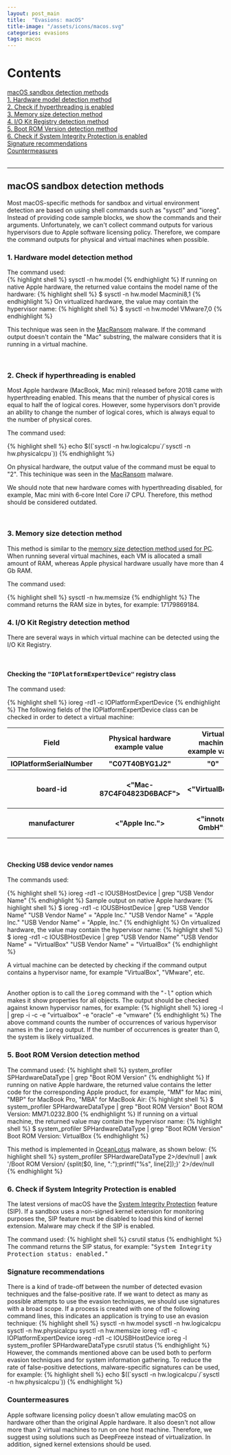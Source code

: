 ```yaml
---
layout: post_main
title:  "Evasions: macOS"
title-image: "/assets/icons/macos.svg"
categories: evasions 
tags: macos
---
```


<h1>Contents</h1>

[macOS sandbox detection methods](#macos-sandbox-methods)
<br />
  [1. Hardware model detection method](#hardware-model)
<br />
  [2. Check if hyperthreading is enabled](#hyperthreading-enabled)
<br />
  [3. Memory size detection method](#memory-size)
<br />
  [4. I/O Kit Registry detection method](#iokit-registry)
<br />
  [5. Boot ROM Version detection method](#boot-rom)
<br />
  [6. Check if System Integrity Protection is enabled](#sip)
<br />
  [Signature recommendations](#signature-recommendations)
<br />
  [Countermeasures](#countermeasures)
<br />
<br />

<hr class="space">

<h2><a class="a-dummy" name="macos-sandbox-methods">macOS sandbox detection methods</a></h2>
Most macOS-specific methods for sandbox and virtual environment detection are based on using shell commands such as 
"sysctl" and "ioreg".
Instead of providing code sample blocks, we show the commands and their arguments.
Unfortunately, we can't collect command outputs for various hypervisors due to Apple software licensing policy.
Therefore, we compare the command outputs for physical and virtual machines when possible.

<br />
<h3><a class="a-dummy" name="hardware-model">1. Hardware model detection method</a></h3>
The command used:
<br />
{% highlight shell %}
sysctl -n hw.model
{% endhighlight %}
If running on native Apple hardware, the returned value contains the model name of the hardware:
{% highlight shell %}
$ sysctl -n hw.model
Macmini8,1
{% endhighlight %}
On virtualized hardware, the value may contain the hypervisor name:
{% highlight shell %}
$ sysctl -n hw.model
VMware7,0
{% endhighlight %}
<p>This technique was seen in the <a href="https://macos.checkpoint.com/families/MacRansom/">MacRansom</a> malware.
If the command output doesn't contain the "Mac" substring, the malware considers that it is running in 
a virtual machine.</p>
<br />

<h3><a class="a-dummy" name="hyperthreading-enabled">2. Check if hyperthreading is enabled</a></h3>
Most Apple hardware (MacBook, Mac mini) released before 2018 came with hyperthreading enabled. 
This means that the number of physical cores is equal to half the of logical cores.
However, some hypervisors don't provide an ability to change the number of logical cores, which is always
equal to the number of physical cores.
<p>The command used:</p>
{% highlight shell %}
echo $((`sysctl -n hw.logicalcpu`/`sysctl -n hw.physicalcpu`))
{% endhighlight %}
<p>On physical hardware, the output value of the command must be equal to "2".
This techinique was seen in the <a href="https://macos.checkpoint.com/families/MacRansom/">MacRansom</a> malware.</p>
<p>We should note that new hardware comes with hyperthreading disabled, for example, Mac mini with 6‑core Intel 
Core i7 CPU. Therefore, this method should be considered outdated.</p>
<br />


<h3><a class="a-dummy" name="memory-size">3. Memory size detection method</a></h3>
This method is similar to the <a href="/techniques/generic-os-queries.html#check-if-total-ram-is-low">
memory size detection method used for PC</a>. 
When running several virtual machines, each VM is allocated a small amount of RAM,
whereas Apple physical hardware usually have more than 4 Gb RAM.
<p>The command used:</p>
{% highlight shell %}
sysctl -n hw.memsize
{% endhighlight %}
The command returns the RAM size in bytes, for example: 17179869184.
<br />


<h3><a class="a-dummy" name="iokit-registry">4. I/O Kit Registry detection method</a></h3>
<p>There are several ways in which virtual machine can be detected using the I/O Kit Registry.</p>
<br/>

<h4>Checking the <tt>"IOPlatformExpertDevice"</tt> registry class</h4>
<p>The command used:</p>
{% highlight shell %}
ioreg -rd1 -c IOPlatformExpertDevice
{% endhighlight %}
The following fields of the IOPlatformExpertDevice class can be checked in order to detect a virtual machine:
<br />

<table style="width:100%">
  <tr>
  	<th style="text-align:center">Field</th>
  	<th style="text-align:center">Physical hardware example value&nbsp;</th>
  	<th style="text-align:center">Virtual machine example value&nbsp;</th>
  	<th style="text-align:center">VM detection rule&nbsp;</th>
  </tr>
  <tr>
  	<th style="text-align:center">IOPlatformSerialNumber</th>
  	<th style="text-align:center">"C07T40BYG1J2"</th>
  	<th style="text-align:center">"0"</th>
  	<th style="text-align:center">Equal to "0"</th>
  </tr>
  <tr>
  	<th style="text-align:center">board-id</th>
  	<th style="text-align:center">&lt;"Mac-87C4F04823D6BACF"&gt;</th>
  	<th style="text-align:center">&lt;"VirtualBox"&gt;</th>
  	<th style="text-align:center">Contains "VirtualBox", "VMware", etc.</th>
  </tr>
  <tr>
  	<th style="text-align:center">manufacturer</th>
  	<th style="text-align:center">&lt;"Apple Inc."&gt;</th>
  	<th style="text-align:center">&lt;"innotek GmbH"&gt;</th>
  	<th style="text-align:center">Doesn't contain "Apple"</th>
  </tr>
</table>
<br />

<h4><b>Checking USB device vendor names</b></h4>
<p>The commands used:</p>
{% highlight shell %}
ioreg -rd1 -c IOUSBHostDevice | grep "USB Vendor Name"
{% endhighlight %}
Sample output on native Apple hardware:
{% highlight shell %}
$ ioreg -rd1 -c IOUSBHostDevice | grep "USB Vendor Name"
    "USB Vendor Name" = "Apple Inc."
    "USB Vendor Name" = "Apple Inc."
    "USB Vendor Name" = "Apple, Inc."
{% endhighlight %}
On virtualized hardware, the value may contain the hypervisor name:
{% highlight shell %}
$ ioreg -rd1 -c IOUSBHostDevice | grep "USB Vendor Name"
    "USB Vendor Name" = "VirtualBox"
    "USB Vendor Name" = "VirtualBox"
{% endhighlight %}
<p>A virtual machine can be detected by checking if the command output contains a hypervisor name, for example "VirtualBox",
"VMware", etc.</p>
<br />
Another option is to call the <tt>ioreg</tt> command with the "<tt>-l</tt>" option which makes it show properties for all objects.
The output should be checked against known hypervisor names, for example:
{% highlight shell %}
ioreg -l | grep -i -c -e "virtualbox" -e "oracle" -e "vmware"
{% endhighlight %}
The above command counts the number of occurrences of various hypervisor names in the <tt>ioreg</tt> output.
If the number of occurrences is greater than 0, the system is likely virtualized.

<br />
<h3><a class="a-dummy" name="boot-rom">5. Boot ROM Version detection method</a></h3>
The command used:
{% highlight shell %}
system_profiler SPHardwareDataType | grep "Boot ROM Version"
{% endhighlight %}
If running on native Apple hardware, the returned value contains the letter code for the corresponding Apple product,
for example, "MM" for Mac mini, "MBP" for MacBook Pro, "MBA" for MacBook Air: 
{% highlight shell %}
$ system_profiler SPHardwareDataType | grep "Boot ROM Version"
        Boot ROM Version: MM71.0232.B00
{% endhighlight %}
If running on a virtual machine, the returned value may contain the hypervisor name:
{% highlight shell %}
$ system_profiler SPHardwareDataType | grep "Boot ROM Version"
        Boot ROM Version: VirtualBox
{% endhighlight %}

This method is implemented in <a href="https://macos.checkpoint.com/families/OceanLotus/">OceanLotus</a> malware, as shown below: 
{% highlight shell %}
system_profiler SPHardwareDataType 2>/dev/null | awk '/Boot ROM Version/ {split($0, line, ":");printf("%s", line[2]);}' 2>/dev/null
{% endhighlight %}
<br />

<h3><a class="a-dummy" name="sip">6. Check if System Integrity Protection is enabled</a></h3>
<p>The latest versions of macOS have the <a href="https://en.wikipedia.org/wiki/System_Integrity_Protection">System Integrity Protection</a> feature (SIP).
If a sandbox uses a non-signed kernel extension for monitoring purposes the, SIP feature must be disabled to load this kind of kernel extension.
Malware may check if the SIP is enabled.</p>
The command used:
{% highlight shell %}
csrutil status
{% endhighlight %}
The command returns the SIP status, for example: "<tt>System Integrity Protection status: enabled.</tt>"
<br />

<h3><a class="a-dummy" name="signature-recommendations">Signature recommendations</a></h3>
There is a kind of trade-off between the number of detected evasion techniques and the false-positive rate.
If we want to detect as many as possible attempts to use the evasion techniques, we should use signatures with a broad scope.
If a process is created with one of the following command lines, this indicates an application is trying to use an evasion technique:
{% highlight shell %}
sysctl -n hw.model
sysctl -n hw.logicalcpu
sysctl -n hw.physicalcpu
sysctl -n hw.memsize
ioreg -rd1 -c IOPlatformExpertDevice
ioreg -rd1 -c IOUSBHostDevice
ioreg -l
system_profiler SPHardwareDataType
csrutil status
{% endhighlight %}
However, the commands mentioned above can be used both to perform evasion techniques and for system information gathering.
To reduce the rate of false-positive detections, malware-specific signatures can be used, for example:
{% highlight shell %}
echo $((`sysctl -n hw.logicalcpu`/`sysctl -n hw.physicalcpu`))
{% endhighlight %}
<br />

<h3><a class="a-dummy" name="countermeasures">Countermeasures</a></h3>
Apple software licensing policy doesn't allow emulating macOS on hardware other than the original Apple hardware. 
It also doesn't not allow more than 2 virtual machines to run on one host machine.
Therefore, we suggest using solutions such as DeepFreeze instead of virtualization. In addition, signed kernel extensions should be used.